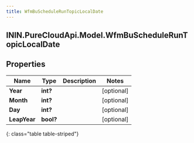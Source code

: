 ```yaml
---
title: WfmBuScheduleRunTopicLocalDate
---
```

## ININ.PureCloudApi.Model.WfmBuScheduleRunTopicLocalDate

## Properties

|Name | Type | Description | Notes|
|------------ | ------------- | ------------- | -------------|
| **Year** | **int?** |  | [optional] |
| **Month** | **int?** |  | [optional] |
| **Day** | **int?** |  | [optional] |
| **LeapYear** | **bool?** |  | [optional] |
{: class="table table-striped"}


